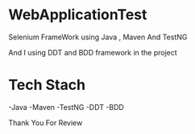 # WebApplicationTest
Selenium FrameWork using Java , Maven And TestNG 


And I using DDT and BDD framework in the project



# Tech Stach
 -Java
 -Maven
 -TestNG
 -DDT
 -BDD
 
Thank You For Review 
